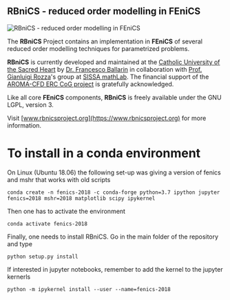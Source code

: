 ## RBniCS - reduced order modelling in FEniCS ##
![RBniCS - reduced order modelling in FEniCS](https://www.rbnicsproject.org/_images/rbnics-logo-small.png "RBniCS - reduced order modelling in FEniCS")

The **RBniCS** Project contains an implementation in **FEniCS** of several reduced order modelling techniques for parametrized problems.

**RBniCS** is currently developed and maintained at the [Catholic University of the Sacred Heart](https://www.unicatt.it/) by [Dr. Francesco Ballarin](https://www.francescoballarin.it) in collaboration with [Prof. Gianluigi Rozza](https://people.sissa.it/~grozza/)'s group at [SISSA mathLab](http://mathlab.sissa.it/). The financial support of the [AROMA-CFD ERC CoG project](https://people.sissa.it/~grozza/aroma-cfd/) is gratefully acknowledged.

Like all core **FEniCS** components, **RBniCS** is freely available under the GNU LGPL, version 3.

Visit [www.rbnicsproject.org](https://www.rbnicsproject.org) for more information.


# To install in a conda environment
On Linux (Ubuntu 18.06) the following set-up was giving a version of fenics and mshr that works with old scripts
```
conda create -n fenics-2018 -c conda-forge python=3.7 ipython jupyter fenics=2018 mshr=2018 matplotlib scipy ipykernel
```

Then one has to activate the environment
```
conda activate fenics-2018
```

Finally, one needs to install RBniCS. Go in the main folder of the repository and type
```
python setup.py install
```

If interested in jupyter notebooks, remember to add the kernel to the jupyter kernerls
```
python -m ipykernel install --user --name=fenics-2018
```


